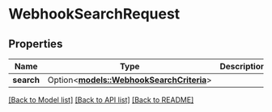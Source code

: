 # WebhookSearchRequest

## Properties

Name | Type | Description | Notes
------------ | ------------- | ------------- | -------------
**search** | Option<[**models::WebhookSearchCriteria**](WebhookSearchCriteria.md)> |  | [optional]

[[Back to Model list]](../README.md#documentation-for-models) [[Back to API list]](../README.md#documentation-for-api-endpoints) [[Back to README]](../README.md)


